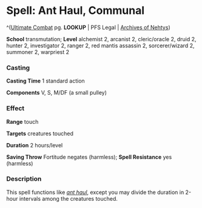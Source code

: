 # Spell: Ant Haul, Communal

^([Ultimate Combat][ss-communal-ant-haul] pg. **LOOKUP** | PFS Legal | [Archives of Nehtys][sn-communal-ant-haul])

**School** transmutation; **Level** alchemist 2, arcanist 2, cleric/oracle 2, druid 2, hunter 2, investigator 2, ranger 2, red mantis assassin 2, sorcerer/wizard 2, summoner 2, warpriest 2

### Casting

**Casting Time** 1 standard action  

**Components** V, S, M/DF (a small pulley)

### Effect

**Range** touch  

**Targets** creatures touched  

**Duration** 2 hours/level  

**Saving Throw** Fortitude negates (harmless); **Spell Resistance** yes (harmless)

### Description

This spell functions like _[ant haul]_, except you may divide the duration in 2-hour intervals among the creatures touched.

[ss-communal-ant-haul]: http://paizo.com/pathfinderRPG/v57
[sn-communal-ant-haul]: http://www.archivesofnethys.com/SpellDisplay.aspx?ItemName=Ant%20Haul%2C%20Communal
[ant haul]: http://www.archivesofnethys.com/SpellDisplay.aspx?ItemName=ant%20haul